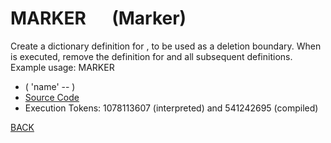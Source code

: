 # MARKER &emsp; (Marker)
Create a dictionary definition for <name>, to be used as a deletion boundary. When <name> is executed, remove the definition for <name> and all subsequent definitions.<br/>Example usage: MARKER <name>
* ( 'name' -- )
* [Source Code](../words/core_ext/Marker.cs)
* Execution Tokens: 1078113607 (interpreted) and 541242695 (compiled)


[BACK](builtins.md#Marker)
